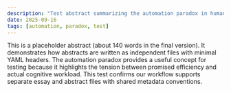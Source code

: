 ```yaml
---
description: "Test abstract summarizing the automation paradox in human–LLM workflows"
date: 2025-09-16
tags: [automation, paradox, test]
---
```


This is a placeholder abstract (about 140 words in the final version). It demonstrates how abstracts are written as independent files with minimal YAML headers. The automation paradox provides a useful concept for testing because it highlights the tension between promised efficiency and actual cognitive workload. This test confirms our workflow supports separate essay and abstract files with shared metadata conventions.
